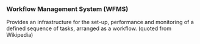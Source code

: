 ### Workflow Management System (WFMS)

Provides an infrastructure for the set-up, performance and monitoring of a defined sequence of tasks, arranged as a workflow. (quoted from Wikipedia)


